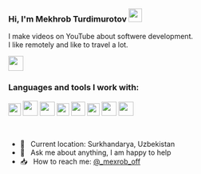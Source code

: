 ### Hi, I'm Mekhrob Turdimurotov <img src="https://media.giphy.com/media/hvRJCLFzcasrR4ia7z/giphy.gif" width="27px">

I make videos on YouTube about softwere development. <br />
I like remotely and like to travel a lot.

<a href="https://t.me/Mexrob_Ako">
  <img src="https://encrypted-tbn0.gstatic.com/images?q=tbn:ANd9GcTuAtPcl_Ytv7gQP5Tq9rpv0tvmcwd0OmsETA&usqp=CAU" width="30px">
</a>

<br />

### Languages and tools I work with:

<code><img src="https://upload.wikimedia.org/wikipedia/commons/thumb/6/61/HTML5_logo_and_wordmark.svg/2048px-HTML5_logo_and_wordmark.svg.png" width="25px"></code>
<code><img src="https://encrypted-tbn0.gstatic.com/images?q=tbn:ANd9GcSubsfvX1GCHF8amyfEQxTz7AECFDY-oGMVTg&usqp=CAU" width="30px" height="30px"></code>
<code><img src="https://www.seekpng.com/png/detail/377-3772047_sass-logo.png" width="30px" height="28px"></code>
<code><img src="https://w7.pngwing.com/pngs/628/224/png-transparent-bootstrap-plain-wordmark-logo-icon.png" width="25px"></code>
<code><img src="https://image.pngaaa.com/779/6447779-middle.png" width="28px" height="28px"></code>
<code><img src="https://img1.gratispng.com/20180720/bv/kisspng-javascript-logo-html-clip-art-javascript-logo-5b5188b13c2314.0304322315320700652463.jpg" width="25px"></code>
<code><img src="https://image.pngaaa.com/799/6103799-middle.png" width="30px" height="28px"></code>
<code><img src="https://w7.pngwing.com/pngs/235/872/png-transparent-react-computer-icons-redux-javascript-others-logo-symmetry-nodejs-thumbnail.png" width="30px" height="28px"></code>

<br />

- 📍 &nbsp; Current location: Surkhandarya, Uzbekistan
- 📝 &nbsp; Ask me about anything, I am happy to help
- 📥 &nbsp; How to reach me: [@_mexrob_off](https://instagram.com/_mexrob_off)
